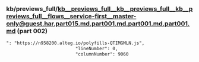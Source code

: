 ### kb/previews_full/kb__previews_full__kb__previews_full__kb__previews_full__flows__service-first__master-only@guest.har.part015.md.part001.md.part001.md.part001.md (part 002)

```md
": "https://n958200.alteg.io/polyfills-QTIMGMLN.js",
                          "lineNumber": 0,
                          "columnNumber": 9060
           
```

```

